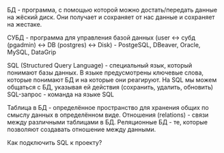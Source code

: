 БД - программа, с помощью которой можно достать/передать данные на жёский диск. Они получает и сохраняет от нас данные и сохраняет на жестаке.

СУБД - программа для управления базой данных (user <-> субд (pgadmin) <-> DB (postgres) <-> Disk) - PostgeSQL, DBeaver, Oracle, MySQL, DataGrip

SQL (Structured Query Language) - специальный язык, который понимают базы данных. В языке предусмотрены ключевые слова, которые понимают БД и на которые они реагируют.
На SQL мы можем общаться с БД, указывая ей действия (сохранить, удалить, обновить)
SQL-запрос - команда на языке SQL

Таблица в БД - определённое пространство для хранения общих по смыслу данных в определённом виде.
Отношения (relations) - связи между различными таблицами в БД.
Реляционные БД - те, которые позволяют создавать отношение между данными.


Как подключить SQL к проекту?